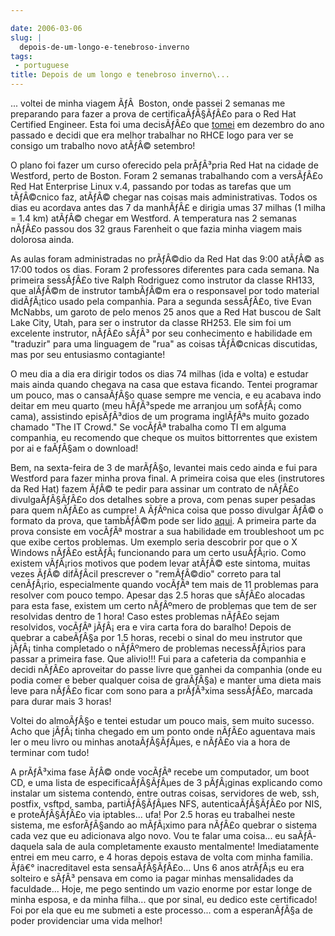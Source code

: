 ```yaml
---

date: 2006-03-06
slug: |
  depois-de-um-longo-e-tenebroso-inverno
tags:
 - portuguese
title: Depois de um longo e tenebroso inverno\...
---
```


... voltei de minha viagem ÃƒÂ  Boston, onde passei 2 semanas me
preparando para fazer a prova de certificaÃƒÂ§ÃƒÂ£o para o Red Hat
Certified Engineer. Esta foi uma decisÃƒÂ£o que
[tomei](http://blog.ogmaciel.com/?p=46) em dezembro do ano passado e
decidi que era melhor trabalhar no RHCE logo para ver se consigo um
trabalho novo atÃƒÂ© setembro!

O plano foi fazer um curso oferecido pela prÃƒÂ³pria Red Hat na cidade
de Westford, perto de Boston. Foram 2 semanas trabalhando com a
versÃƒÂ£o Red Hat Enterprise Linux v.4, passando por todas as tarefas
que um tÃƒÂ©cnico faz, atÃƒÂ© chegar nas coisas mais administrativas.
Todos os dias eu acordava antes das 7 da manhÃƒÂ£ e dirigia umas 37
milhas (1 milha = 1.4 km) atÃƒÂ© chegar em Westford. A temperatura nas 2
semanas nÃƒÂ£o passou dos 32 graus Farenheit o que fazia minha viagem
mais dolorosa ainda.

As aulas foram administradas no prÃƒÂ©dio da Red Hat das 9:00 atÃƒÂ© as
17:00 todos os dias. Foram 2 professores diferentes para cada semana. Na
primeira sessÃƒÂ£o tive Ralph Rodriguez como instrutor da classe RH133,
que alÃƒÂ©m de instrutor tambÃƒÂ©m era o responsavel por todo material
didÃƒÂ¡tico usado pela companhia. Para a segunda sessÃƒÂ£o, tive Evan
McNabbs, um garoto de pelo menos 25 anos que a Red Hat buscou de Salt
Lake City, Utah, para ser o instrutor da classe RH253. Ele sim foi um
excelente instrutor, nÃƒÂ£o sÃƒÂ³ por seu conhecimento e habilidade em
"traduzir" para uma linguagem de "rua" as coisas tÃƒÂ©cnicas discutidas,
mas por seu entusiasmo contagiante!

O meu dia a dia era dirigir todos os dias 74 milhas (ida e volta) e
estudar mais ainda quando chegava na casa que estava ficando. Tentei
programar um pouco, mas o cansaÃƒÂ§o quase sempre me vencia, e eu
acabava indo deitar em meu quarto (meu hÃƒÂ³spede me arranjou um
sofÃƒÂ¡ como cama), assistindo episÃƒÂ³dios de um programa inglÃƒÂªs
muito gozado chamado "The IT Crowd." Se vocÃƒÂª trabalha como TI em
alguma companhia, eu recomendo que cheque os muitos bittorrentes que
existem por ai e faÃƒÂ§am o download!

Bem, na sexta-feira de 3 de marÃƒÂ§o, levantei mais cedo ainda e fui
para Westford para fazer minha prova final. A primeira coisa que eles
(instrutores da Red Hat) fazem ÃƒÂ© te pedir para assinar um contrato de
nÃƒÂ£o divulgaÃƒÂ§ÃƒÂ£o dos detalhes sobre a prova, com penas super
pesadas para quem nÃƒÂ£o as cumpre! A ÃƒÂºnica coisa que posso divulgar
ÃƒÂ© o formato da prova, que tambÃƒÂ©m pode ser lido
[aqui](https://www.redhat.com/training/rhce/examprep.html). A primeira
parte da prova consiste em vocÃƒÂª mostrar a sua habilidade em
troubleshoot um pc que exibe certos problemas. Um exemplo seria
descobrir por que o X Windows nÃƒÂ£o estÃƒÂ¡ funcionando para um certo
usuÃƒÂ¡rio. Como existem vÃƒÂ¡rios motivos que podem levar atÃƒÂ© este
sintoma, muitas vezes ÃƒÂ© difÃƒÂ­cil prescrever o "remÃƒÂ©dio" correto
para tal cenÃƒÂ¡rio, especialmente quando vocÃƒÂª tem mais de 11
problemas para resolver com pouco tempo. Apesar das 2.5 horas que sÃƒÂ£o
alocadas para esta fase, existem um certo nÃƒÂºmero de problemas que tem
de ser resolvidas dentro de 1 hora! Caso estes problemas nÃƒÂ£o sejam
resolvidos, vocÃƒÂª jÃƒÂ¡ era e vira carta fora do baralho! Depois de
quebrar a cabeÃƒÂ§a por 1.5 horas, recebi o sinal do meu instrutor que
jÃƒÂ¡ tinha completado o nÃƒÂºmero de problemas necessÃƒÂ¡rios para
passar a primeira fase. Que alivio!!! Fui para a cafeteria da companhia
e decidi nÃƒÂ£o aproveitar do passe livre que ganhei da companhia (onde
eu podia comer e beber qualquer coisa de graÃƒÂ§a) e manter uma dieta
mais leve para nÃƒÂ£o ficar com sono para a prÃƒÂ³xima sessÃƒÂ£o,
marcada para durar mais 3 horas!

Voltei do almoÃƒÂ§o e tentei estudar um pouco mais, sem muito sucesso.
Acho que jÃƒÂ¡ tinha chegado em um ponto onde nÃƒÂ£o aguentava mais ler
o meu livro ou minhas anotaÃƒÂ§ÃƒÂµes, e nÃƒÂ£o via a hora de terminar
com tudo!

A prÃƒÂ³xima fase ÃƒÂ© onde vocÃƒÂª recebe um computador, um boot CD, e
uma lista de especificaÃƒÂ§ÃƒÂµes de 3 pÃƒÂ¡ginas explicando como
instalar um sistema contendo, entre outras coisas, servidores de web,
ssh, postfix, vsftpd, samba, partiÃƒÂ§ÃƒÂµes NFS, autenticaÃƒÂ§ÃƒÂ£o por
NIS, e proteÃƒÂ§ÃƒÂ£o via iptables... ufa! Por 2.5 horas eu trabalhei
neste sistema, me esforÃƒÂ§ando ao mÃƒÂ¡ximo para nÃƒÂ£o quebrar o
sistema cada vez que eu adicionava algo novo. Vou te falar uma coisa...
eu saÃƒÂ­ daquela sala de aula completamente exausto mentalmente!
Imediatamente entrei em meu carro, e 4 horas depois estava de volta com
minha familia. Ãƒâ€° inacreditavel esta sensaÃƒÂ§ÃƒÂ£o... Uns 6 anos
atrÃƒÂ¡s eu era solteiro e sÃƒÂ³ pensava em como ia pagar minhas
mensalidades da faculdade... Hoje, me pego sentindo um vazio enorme por
estar longe de minha esposa, e da minha filha... que por sinal, eu
dedico este certificado! Foi por ela que eu me submeti a este
processo... com a esperanÃƒÂ§a de poder providenciar uma vida melhor!
